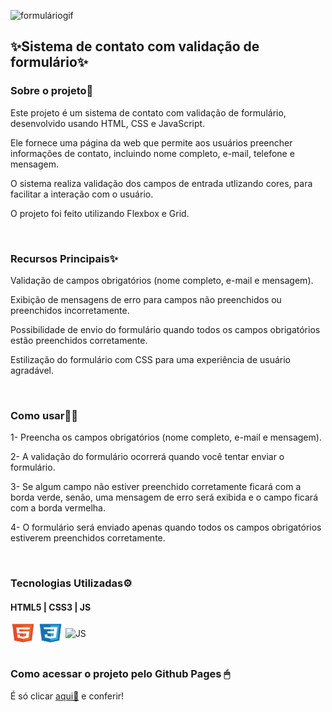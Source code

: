 ![formuláriogif](https://github.com/marislaradev/devquest-validation-form/assets/121054908/475967a1-34b7-4b83-8a71-8abf14190fba)

<h2>✨Sistema de contato com validação de formulário✨</h2>

<h3>Sobre o projeto📎</h3>
<p>Este projeto é um sistema de contato com validação de formulário, desenvolvido usando HTML, CSS e JavaScript.</p>
<p>Ele fornece uma página da web que permite aos usuários preencher informações de contato, incluindo nome completo, e-mail, telefone e mensagem.</p> 
<p>O sistema realiza validação dos campos de entrada utlizando cores, para facilitar a interação com o usuário.</p>
<p>O projeto foi feito utilizando Flexbox e Grid. </p>

<br>

<h3>Recursos Principais✨</h3>
<p>Validação de campos obrigatórios (nome completo, e-mail e mensagem).</p>
<p>Exibição de mensagens de erro para campos não preenchidos ou preenchidos incorretamente.</p>
<p>Possibilidade de envio do formulário quando todos os campos obrigatórios estão preenchidos corretamente.</p>
<p>Estilização do formulário com CSS para uma experiência de usuário agradável.</p>

<br>

<h3>Como usar👩‍💻</h3>
<p> 1- Preencha os campos obrigatórios (nome completo, e-mail e mensagem).</p>
<p>2- A validação do formulário ocorrerá quando você tentar enviar o formulário.</p>
<p>3- Se algum campo não estiver preenchido corretamente ficará com a borda verde, senão, uma mensagem de erro será exibida e o campo ficará com a borda vermelha.</p>
<p>4- O formulário será enviado apenas quando todos os campos obrigatórios estiverem preenchidos corretamente.</p>

<br>

<h3>Tecnologias Utilizadas⚙</h3>
<h4> HTML5 | CSS3 | JS </h4>
<div style="display: inline_block">
  <img align="center" alt="HTML" height="30" width="40" src="https://raw.githubusercontent.com/devicons/devicon/master/icons/html5/html5-original.svg">
  <img align="center" alt="CSS" height="30" width="40" src="https://raw.githubusercontent.com/devicons/devicon/master/icons/css3/css3-original.svg">
  <img align="center" alt="JS" height="30" width="40" src="https://cdn.jsdelivr.net/gh/devicons/devicon/icons/javascript/javascript-original.svg">    
</div>

<br>

<h3>Como acessar o projeto pelo Github Pages 🖱</h3>
<p>É só clicar <a href="https://marislaradev.github.io/devquest-validation-form/" target="_blank" >aqui🔗</a> e conferir!</p>





